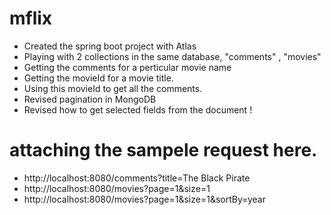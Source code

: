 # mflix
- Created the spring boot project with Atlas
- Playing with 2 collections in the same database, "comments" , "movies"
- Getting the comments for a perticular movie name
- Getting the movieId for a movie title.
- Using this movieId to get all the comments.
- Revised pagination in MongoDB
- Revised how to get selected fields from the document !

# attaching the sampele request here.
- http://localhost:8080/comments?title=The Black Pirate
- http://localhost:8080/movies?page=1&size=1
- http://localhost:8080/movies?page=1&size=1&sortBy=year
